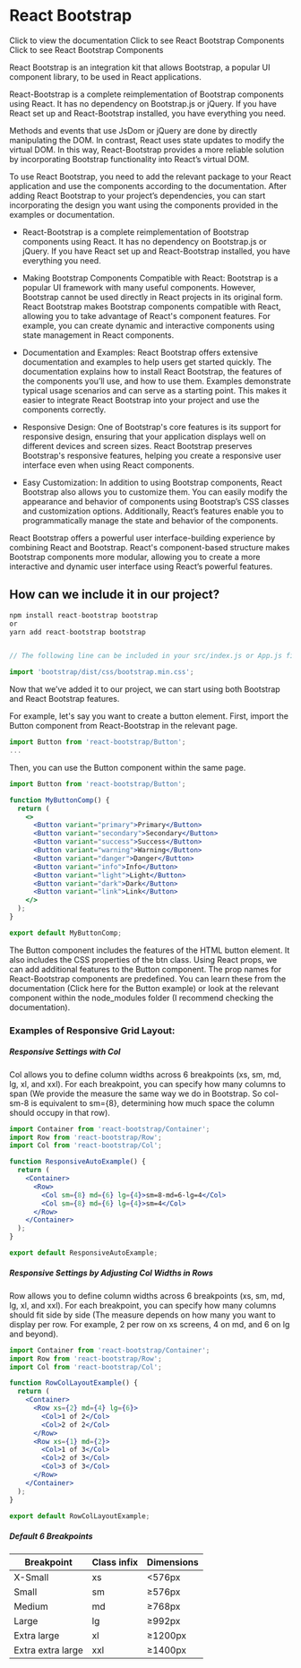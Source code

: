 # React Bootstrap

Click to view the documentation
Click to see React Bootstrap Components
Click to see React Bootstrap Components

React Bootstrap is an integration kit that allows Bootstrap, a popular UI component library, to be used in React applications.

React-Bootstrap is a complete reimplementation of Bootstrap components using React. It has no dependency on Bootstrap.js or jQuery. If you have React set up and React-Bootstrap installed, you have everything you need.

Methods and events that use JsDom or jQuery are done by directly manipulating the DOM. In contrast, React uses state updates to modify the virtual DOM. In this way, React-Bootstrap provides a more reliable solution by incorporating Bootstrap functionality into React’s virtual DOM.

To use React Bootstrap, you need to add the relevant package to your React application and use the components according to the documentation. After adding React Bootstrap to your project’s dependencies, you can start incorporating the design you want using the components provided in the examples or documentation.

- React-Bootstrap is a complete reimplementation of Bootstrap components using React. It has no dependency on Bootstrap.js or jQuery. If you have React set up and React-Bootstrap installed, you have everything you need.

- Making Bootstrap Components Compatible with React: Bootstrap is a popular UI framework with many useful components. However, Bootstrap cannot be used directly in React projects in its original form. React Bootstrap makes Bootstrap components compatible with React, allowing you to take advantage of React's component features. For example, you can create dynamic and interactive components using state management in React components.

- Documentation and Examples: React Bootstrap offers extensive documentation and examples to help users get started quickly. The documentation explains how to install React Bootstrap, the features of the components you’ll use, and how to use them. Examples demonstrate typical usage scenarios and can serve as a starting point. This makes it easier to integrate React Bootstrap into your project and use the components correctly.

- Responsive Design: One of Bootstrap's core features is its support for responsive design, ensuring that your application displays well on different devices and screen sizes. React Bootstrap preserves Bootstrap's responsive features, helping you create a responsive user interface even when using React components.

- Easy Customization: In addition to using Bootstrap components, React Bootstrap also allows you to customize them. You can easily modify the appearance and behavior of components using Bootstrap’s CSS classes and customization options. Additionally, React’s features enable you to programmatically manage the state and behavior of the components.

React Bootstrap offers a powerful user interface-building experience by combining React and Bootstrap. React's component-based structure makes Bootstrap components more modular, allowing you to create a more interactive and dynamic user interface using React’s powerful features.

## How can we include it in our project?
```javascript
npm install react-bootstrap bootstrap
or
yarn add react-bootstrap bootstrap


// The following line can be included in your src/index.js or App.js file

import 'bootstrap/dist/css/bootstrap.min.css';
```

Now that we’ve added it to our project, we can start using both Bootstrap and React Bootstrap features.

For example, let's say you want to create a button element. First, import the Button component from React-Bootstrap in the relevant page.
```jsx
import Button from 'react-bootstrap/Button';
...
```
Then, you can use the Button component within the same page.

```jsx
import Button from 'react-bootstrap/Button';

function MyButtonComp() {
  return (
    <>
      <Button variant="primary">Primary</Button>
      <Button variant="secondary">Secondary</Button>
      <Button variant="success">Success</Button>
      <Button variant="warning">Warning</Button>
      <Button variant="danger">Danger</Button>
      <Button variant="info">Info</Button>
      <Button variant="light">Light</Button>
      <Button variant="dark">Dark</Button>
      <Button variant="link">Link</Button>
    </>
  );
}

export default MyButtonComp;

```
The Button component includes the features of the HTML button element. It also includes the CSS properties of the btn class. Using React props, we can add additional features to the Button component. The prop names for React-Bootstrap components are predefined. You can learn these from the documentation (Click here for the Button example) or look at the relevant component within the node_modules folder (I recommend checking the documentation).

### Examples of Responsive Grid Layout:

##### Responsive Settings with Col
Col allows you to define column widths across 6 breakpoints (xs, sm, md, lg, xl, and xxl). For each breakpoint, you can specify how many columns to span (We provide the measure the same way we do in Bootstrap. So col-sm-8 is equivalent to sm={8}, determining how much space the column should occupy in that row).
```jsx
import Container from 'react-bootstrap/Container';
import Row from 'react-bootstrap/Row';
import Col from 'react-bootstrap/Col';

function ResponsiveAutoExample() {
  return (
    <Container>
      <Row>
        <Col sm={8} md={6} lg={4}>sm=8-md=6-lg=4</Col>
        <Col sm={8} md={6} lg={4}>sm=4</Col>
      </Row>
    </Container>
  );
}

export default ResponsiveAutoExample;
```

##### Responsive Settings by Adjusting Col Widths in Rows

Row allows you to define column widths across 6 breakpoints (xs, sm, md, lg, xl, and xxl). For each breakpoint, you can specify how many columns should fit side by side (The measure depends on how many you want to display per row. For example, 2 per row on xs screens, 4 on md, and 6 on lg and beyond).
```jsx
import Container from 'react-bootstrap/Container';
import Row from 'react-bootstrap/Row';
import Col from 'react-bootstrap/Col';

function RowColLayoutExample() {
  return (
    <Container>
      <Row xs={2} md={4} lg={6}>
        <Col>1 of 2</Col>
        <Col>2 of 2</Col>
      </Row>
      <Row xs={1} md={2}>
        <Col>1 of 3</Col>
        <Col>2 of 3</Col>
        <Col>3 of 3</Col>
      </Row>
    </Container>
  );
}

export default RowColLayoutExample;
```

##### Default 6 Breakpoints

| Breakpoint           | Class infix | Dimensions |
|----------------------|-------------|------------|
| X-Small              | xs          | <576px     |
| Small                | sm          | ≥576px     |
| Medium               | md          | ≥768px     |
| Large                | lg          | ≥992px     |
| Extra large          | xl          | ≥1200px    |
| Extra extra large    | xxl         | ≥1400px    |
